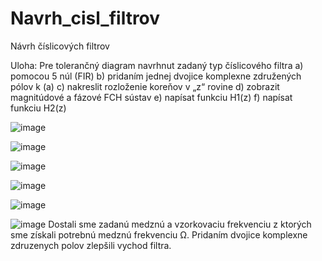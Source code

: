 # Navrh_cisl_filtrov
Návrh číslicových filtrov

Uloha:
Pre tolerančný diagram navrhnut zadaný typ číslicového filtra 
a) pomocou 5 núl (FIR)
b) pridaním jednej dvojice komplexne združených pólov k (a)
c) nakreslit rozloženie koreňov v „z“ rovine
d) zobrazit magnitúdové a fázové FCH sústav
e) napísat funkciu H1(z) 
f) napísat funkciu H2(z) 

![image](https://github.com/AnhelinaKyrylova/N-vrh-slicov-ch-filtrov/assets/125809414/4726bb8b-1b7a-46b4-a017-2585b7613ca6)

![image](https://github.com/AnhelinaKyrylova/N-vrh-slicov-ch-filtrov/assets/125809414/afa32793-d33d-4306-9967-8a3a7480d480)

![image](https://github.com/AnhelinaKyrylova/N-vrh-slicov-ch-filtrov/assets/125809414/dbf757cf-763a-4c16-872b-59be40d61096)

![image](https://github.com/AnhelinaKyrylova/N-vrh-slicov-ch-filtrov/assets/125809414/4f3a5649-1849-4211-8145-8de1687cc80d)

![image](https://github.com/AnhelinaKyrylova/N-vrh-slicov-ch-filtrov/assets/125809414/835ec5c9-8dde-4085-bf70-9e2b532e0d38)

![image](https://github.com/AnhelinaKyrylova/N-vrh-slicov-ch-filtrov/assets/125809414/0eb4ab37-c94c-4a70-9069-77565e697a87)
Dostali sme zadanú medznú a vzorkovaciu frekvenciu z ktorých sme získali potrebnú medznú frekvenciu Ω. Pridaním dvojice komplexne zdruzenych polov zlepšili vychod filtra.
